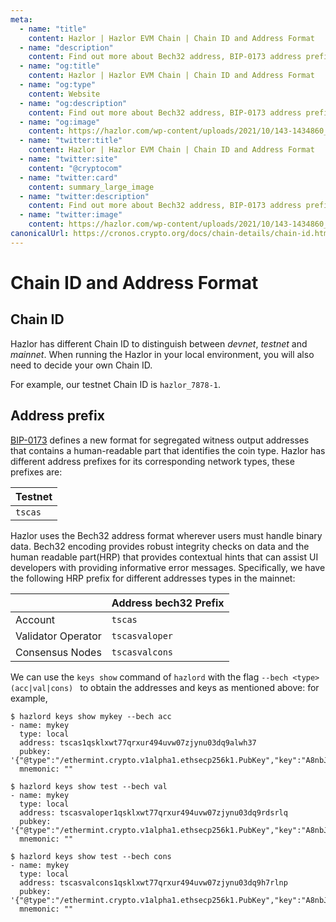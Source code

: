 ```yaml
---
meta:
  - name: "title"
    content: Hazlor | Hazlor EVM Chain | Chain ID and Address Format
  - name: "description"
    content: Find out more about Bech32 address, BIP-0173 address prefix and Chain ID format in this documentation.
  - name: "og:title"
    content: Hazlor | Hazlor EVM Chain | Chain ID and Address Format
  - name: "og:type"
    content: Website
  - name: "og:description"
    content: Find out more about Bech32 address, BIP-0173 address prefix and Chain ID format in this documentation.
  - name: "og:image"
    content: https://hazlor.com/wp-content/uploads/2021/10/143-1434860_black-blue-abstract-wallpaper-24500-wallpaper-wallpaper-dark.jpg
  - name: "twitter:title"
    content: Hazlor | Hazlor EVM Chain | Chain ID and Address Format
  - name: "twitter:site"
    content: "@cryptocom"
  - name: "twitter:card"
    content: summary_large_image
  - name: "twitter:description"
    content: Find out more about Bech32 address, BIP-0173 address prefix and Chain ID format in this documentation.
  - name: "twitter:image"
    content: https://hazlor.com/wp-content/uploads/2021/10/143-1434860_black-blue-abstract-wallpaper-24500-wallpaper-wallpaper-dark.jpg
canonicalUrl: https://cronos.crypto.org/docs/chain-details/chain-id.html
---
```


# Chain ID and Address Format

## Chain ID

Hazlor has different Chain ID to distinguish between _devnet_, _testnet_ and _mainnet_. When running the Hazlor in your local environment, you will also need to decide your own Chain ID.

For example, our testnet Chain ID is `hazlor_7878-1`.

## Address prefix

[BIP-0173](https://github.com/satoshilabs/slips/blob/master/slip-0173.md) defines a new format for segregated witness output addresses that contains a human-readable part that identifies the coin type. Hazlor has different address prefixes for its corresponding network types, these prefixes are:

| Testnet |
| ------- |
| `tscas`   |

Hazlor uses the Bech32 address format wherever users must handle binary data. Bech32 encoding provides robust integrity checks on data and the human readable part(HRP) that provides contextual hints that can assist UI developers with providing informative error messages. Specifically, we have the following HRP prefix for different addresses types in the mainnet:

|                    | Address bech32 Prefix |
| ------------------ | --------------------- |
| Account            | `tscas`                 |
| Validator Operator | `tscasvaloper`          |
| Consensus Nodes    | `tscasvalcons`          |

We can use the `keys show` command of `hazlord` with the flag `--bech <type> (acc|val|cons) ` to obtain the addresses and keys as mentioned above: for example,

```
$ hazlord keys show mykey --bech acc
- name: mykey
  type: local
  address: tscas1qsklxwt77qrxur494uvw07zjynu03dq9alwh37
  pubkey: '{"@type":"/ethermint.crypto.v1alpha1.ethsecp256k1.PubKey","key":"A8nbJ3eW9oAb2RNZoS8L71jFMfjk6zVa1UISYgKK9HPm"}'
  mnemonic: ""

$ hazlord keys show test --bech val
- name: mykey
  type: local
  address: tscasvaloper1qsklxwt77qrxur494uvw07zjynu03dq9rdsrlq
  pubkey: '{"@type":"/ethermint.crypto.v1alpha1.ethsecp256k1.PubKey","key":"A8nbJ3eW9oAb2RNZoS8L71jFMfjk6zVa1UISYgKK9HPm"}'
  mnemonic: ""

$ hazlord keys show test --bech cons
- name: mykey
  type: local
  address: tscasvalcons1qsklxwt77qrxur494uvw07zjynu03dq9h7rlnp
  pubkey: '{"@type":"/ethermint.crypto.v1alpha1.ethsecp256k1.PubKey","key":"A8nbJ3eW9oAb2RNZoS8L71jFMfjk6zVa1UISYgKK9HPm"}'
  mnemonic: ""
```
